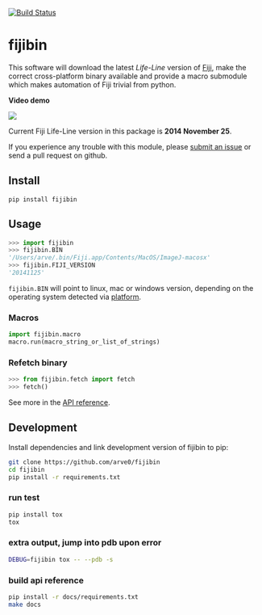 [![Build Status](https://travis-ci.org/arve0/fijibin.svg)](https://travis-ci.org/arve0/fijibin)
# fijibin
This software will download the latest *Life-Line* version of
[Fiji](http://fiji.sc/), make the correct cross-platform binary available and
provide a macro submodule which makes automation of Fiji trivial from python.

**Video demo**

[![](http://img.youtube.com/vi/v0q88SisBtw/0.jpg)](http://youtu.be/v0q88SisBtw)

Current Fiji Life-Line version in this package is **2014 November 25**.

If you experience any trouble with this module, please
[submit an issue](https://github.com/arve0/fijibin/issues/new) or send a
pull request on github.

## Install
```
pip install fijibin
```

## Usage
```python
>>> import fijibin
>>> fijibin.BIN
'/Users/arve/.bin/Fiji.app/Contents/MacOS/ImageJ-macosx'
>>> fijibin.FIJI_VERSION
'20141125'
```

`fijibin.BIN` will point to linux, mac or windows version, depending on the
operating system detected via [platform](https://docs.python.org/3.4/library/platform.html).

### Macros
```python
import fijibin.macro
macro.run(macro_string_or_list_of_strings)
```

### Refetch binary
```python
>>> from fijibin.fetch import fetch
>>> fetch()
```

See more in the [API reference](http://fijibin.readthedocs.org/).

## Development
Install dependencies and link development version of fijibin to pip:
```bash
git clone https://github.com/arve0/fijibin
cd fijibin
pip install -r requirements.txt
```

### run test
```bash
pip install tox
tox
```

### extra output, jump into pdb upon error
```bash
DEBUG=fijibin tox -- --pdb -s
```

### build api reference
```bash
pip install -r docs/requirements.txt
make docs
```
